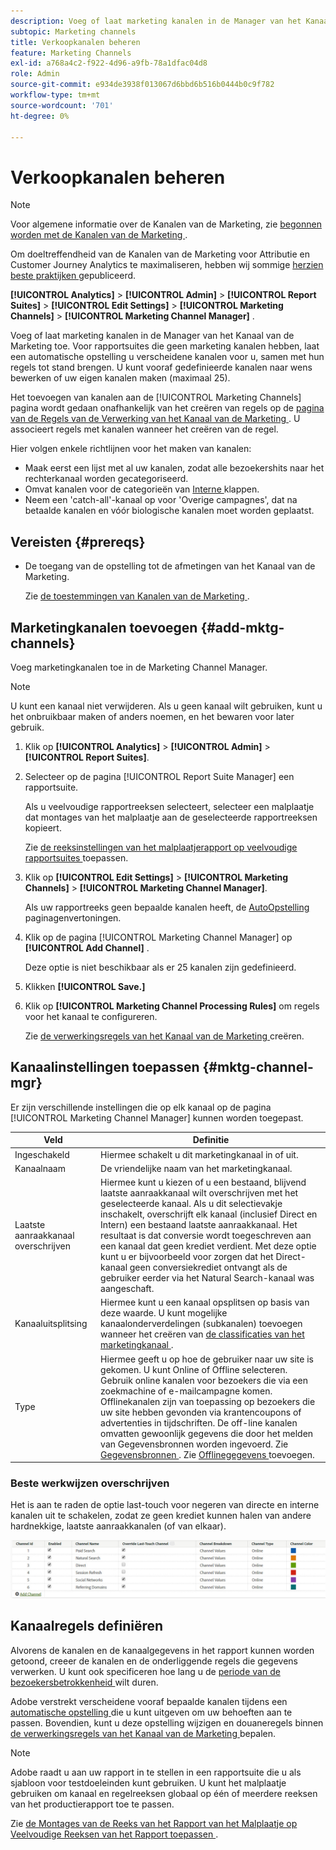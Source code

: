 ```yaml
---
description: Voeg of laat marketing kanalen in de Manager van het Kanaal van de Marketing toe. Voor rapportsuites die geen marketing kanalen hebben, laat een automatische opstelling u verscheidene kanalen voor u, samen met hun regels tot stand brengen. U kunt vooraf gedefinieerde kanalen naar wens bewerken of uw eigen kanalen maken (maximaal 25).
subtopic: Marketing channels
title: Verkoopkanalen beheren
feature: Marketing Channels
exl-id: a768a4c2-f922-4d96-a9fb-78a1dfac04d8
role: Admin
source-git-commit: e934de3938f013067d6bbd6b516b0444b0c9f782
workflow-type: tm+mt
source-wordcount: '701'
ht-degree: 0%

---
```


# Verkoopkanalen beheren

>[!NOTE]
>
> Voor algemene informatie over de Kanalen van de Marketing, zie [ begonnen worden met de Kanalen van de Marketing ](/help/components/c-marketing-channels/c-getting-started-mchannel.md).
>
> Om doeltreffendheid van de Kanalen van de Marketing voor Attributie en Customer Journey Analytics te maximaliseren, hebben wij sommige [ herzien beste praktijken ](/help/components/c-marketing-channels/mchannel-best-practices.md) gepubliceerd.

**[!UICONTROL Analytics]** > **[!UICONTROL Admin]** > **[!UICONTROL Report Suites]** > **[!UICONTROL Edit Settings]** > **[!UICONTROL Marketing Channels]** > **[!UICONTROL Marketing Channel Manager]** .

Voeg of laat marketing kanalen in de Manager van het Kanaal van de Marketing toe. Voor rapportsuites die geen marketing kanalen hebben, laat een automatische opstelling u verscheidene kanalen voor u, samen met hun regels tot stand brengen. U kunt vooraf gedefinieerde kanalen naar wens bewerken of uw eigen kanalen maken (maximaal 25).

Het toevoegen van kanalen aan de [!UICONTROL Marketing Channels] pagina wordt gedaan onafhankelijk van het creëren van regels op de [ pagina van de Regels van de Verwerking van het Kanaal van de Marketing ](/help/admin/tools/manage-rs/edit-settings/marketing-channels/mc-proc-rules.md). U associeert regels met kanalen wanneer het creëren van de regel.

Hier volgen enkele richtlijnen voor het maken van kanalen:

* Maak eerst een lijst met al uw kanalen, zodat alle bezoekershits naar het rechterkanaal worden gecategoriseerd.
* Omvat kanalen voor de categorieën van [ Interne ](/help/admin/tools/manage-rs/edit-settings/marketing-channels/mc-proc-rules.md) klappen.
* Neem een &#39;catch-all&#39;-kanaal op voor &#39;Overige campagnes&#39;, dat na betaalde kanalen en vóór biologische kanalen moet worden geplaatst.


## Vereisten {#prereqs}

* De toegang van de opstelling tot de afmetingen van het Kanaal van de Marketing.

  Zie [ de toestemmingen van Kanalen van de Marketing ](/help/components/c-marketing-channels/c-channel-report-access.md).

## Marketingkanalen toevoegen {#add-mktg-channels}

Voeg marketingkanalen toe in de Marketing Channel Manager.

>[!NOTE]
>
>U kunt een kanaal niet verwijderen. Als u geen kanaal wilt gebruiken, kunt u het onbruikbaar maken of anders noemen, en het bewaren voor later gebruik.

1. Klik op **[!UICONTROL Analytics]** > **[!UICONTROL Admin]** > **[!UICONTROL Report Suites]**.
1. Selecteer op de pagina [!UICONTROL Report Suite Manager] een rapportsuite.

   Als u veelvoudige rapportreeksen selecteert, selecteer een malplaatje dat montages van het malplaatje aan de geselecteerde rapportreeksen kopieert.

   Zie [ de reeksinstellingen van het malplaatjerapport op veelvoudige rapportsuites ](/help/components/c-marketing-channels/c-getting-started-mchannel.md) toepassen.

1. Klik op **[!UICONTROL Edit Settings]** > **[!UICONTROL Marketing Channels]** > **[!UICONTROL Marketing Channel Manager]**.

   Als uw rapportreeks geen bepaalde kanalen heeft, de [ AutoOpstelling ](/help/components/c-marketing-channels/c-getting-started-mchannel.md) paginagenvertoningen.

1. Klik op de pagina [!UICONTROL Marketing Channel Manager] op **[!UICONTROL Add Channel]** .

   Deze optie is niet beschikbaar als er 25 kanalen zijn gedefinieerd.

1. Klikken **[!UICONTROL Save.]**
1. Klik op **[!UICONTROL Marketing Channel Processing Rules]** om regels voor het kanaal te configureren.

   Zie [ de verwerkingsregels van het Kanaal van de Marketing ](/help/admin/tools/manage-rs/edit-settings/marketing-channels/mc-proc-rules.md) creëren.

## Kanaalinstellingen toepassen {#mktg-channel-mgr}

Er zijn verschillende instellingen die op elk kanaal op de pagina [!UICONTROL Marketing Channel Manager] kunnen worden toegepast.

| Veld | Definitie |
|--- |--- |
| Ingeschakeld | Hiermee schakelt u dit marketingkanaal in of uit. |
| Kanaalnaam | De vriendelijke naam van het marketingkanaal. |
| Laatste aanraakkanaal overschrijven | Hiermee kunt u kiezen of u een bestaand, blijvend laatste aanraakkanaal wilt overschrijven met het geselecteerde kanaal. Als u dit selectievakje inschakelt, overschrijft elk kanaal (inclusief Direct en Intern) een bestaand laatste aanraakkanaal. Het resultaat is dat conversie wordt toegeschreven aan een kanaal dat geen krediet verdient. Met deze optie kunt u er bijvoorbeeld voor zorgen dat het Direct-kanaal geen conversiekrediet ontvangt als de gebruiker eerder via het Natural Search-kanaal was aangeschaft. |
| Kanaaluitsplitsing | Hiermee kunt u een kanaal opsplitsen op basis van deze waarde. U kunt mogelijke kanaalonderverdelingen (subkanalen) toevoegen wanneer het creëren van [ de classificaties van het marketingkanaal ](/help/admin/tools/manage-rs/edit-settings/marketing-channels/classifications-mchannel.md). |
| Type | Hiermee geeft u op hoe de gebruiker naar uw site is gekomen. U kunt Online of Offline selecteren. Gebruik online kanalen voor bezoekers die via een zoekmachine of e-mailcampagne komen. Offlinekanalen zijn van toepassing op bezoekers die uw site hebben gevonden via krantencoupons of advertenties in tijdschriften. De off-line kanalen omvatten gewoonlijk gegevens die door het melden van Gegevensbronnen worden ingevoerd. Zie [ Gegevensbronnen ](/help/import/data-sources/overview.md). Zie [ Offlinegegevens ](/help/components/c-marketing-channels/c-getting-started-mchannel.md) toevoegen. |

### Beste werkwijzen overschrijven

Het is aan te raden de optie last-touch voor negeren van directe en interne kanalen uit te schakelen, zodat ze geen krediet kunnen halen van andere hardnekkige, laatste aanraakkanalen (of van elkaar).

![](assets/int-channel2.png)

## Kanaalregels definiëren

Alvorens de kanalen en de kanaalgegevens in het rapport kunnen worden getoond, creeer de kanalen en de onderliggende regels die gegevens verwerken. U kunt ook specificeren hoe lang u de [ periode van de bezoekersbetrokkenheid ](/help/admin/tools/manage-rs/edit-settings/marketing-channels/visitor-engagement.md) wilt duren.

Adobe verstrekt verscheidene vooraf bepaalde kanalen tijdens een [ automatische opstelling ](/help/components/c-marketing-channels/c-getting-started-mchannel.md) die u kunt uitgeven om uw behoeften aan te passen. Bovendien, kunt u deze opstelling wijzigen en douaneregels binnen [ de verwerkingsregels van het Kanaal van de Marketing ](/help/admin/tools/manage-rs/edit-settings/marketing-channels/mc-proc-rules.md) bepalen.

>[!NOTE]
>
>Adobe raadt u aan uw rapport in te stellen in een rapportsuite die u als sjabloon voor testdoeleinden kunt gebruiken. U kunt het malplaatje gebruiken om kanaal en regelreeksen globaal op één of meerdere reeksen van het productierapport toe te passen.
>
>Zie [ de Montages van de Reeks van het Rapport van het Malplaatje op Veelvoudige Reeksen van het Rapport toepassen ](/help/components/c-marketing-channels/c-getting-started-mchannel.md).
